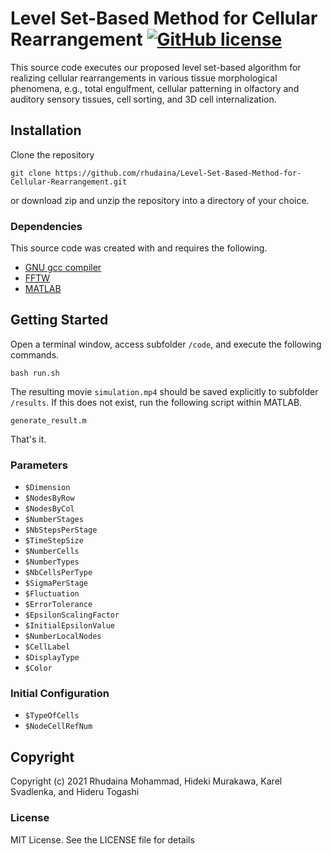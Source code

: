 # Level Set-Based Method for Cellular Rearrangement [![GitHub license](https://img.shields.io/badge/license-MIT-blue.svg?style=flat-square)](https://github.com/rhudaina/Level-Set-Based-Method-for-Cellular-Rearrangement/blob/main/LICENSE)

This source code executes our proposed level set-based algorithm for realizing cellular rearrangements in various tissue morphological phenomena, e.g., total engulfment, cellular patterning in olfactory and auditory sensory tissues, cell sorting, and 3D cell internalization.

## Installation ##

Clone the repository
 
    git clone https://github.com/rhudaina/Level-Set-Based-Method-for-Cellular-Rearrangement.git

or download zip and unzip the repository into a directory of your choice.

### Dependencies ###

This source code was created with and requires the following.
* [GNU gcc compiler](https://gcc.gnu.org/install/index.html)
* [FFTW](http://www.fftw.org/download.html)
* [MATLAB](https://www.mathworks.com/products/get-matlab.html)


## Getting Started ##

Open a terminal window, access subfolder `/code`, and execute the following commands.
```
bash run.sh
```
The resulting movie `simulation.mp4` should be saved explicitly to subfolder `/results`.
If this does not exist, run the following script within MATLAB.
```
generate_result.m
```
 That's it.

### Parameters ###

* `$Dimension` 
* `$NodesByRow`
* `$NodesByCol`
* `$NumberStages`
* `$NbStepsPerStage`
* `$TimeStepSize`
* `$NumberCells`
* `$NumberTypes`
* `$NbCellsPerType`
* `$SigmaPerStage`
* `$Fluctuation`
* `$ErrorTolerance`
* `$EpsilonScalingFactor`
* `$InitialEpsilonValue`
* `$NumberLocalNodes`
* `$CellLabel`
* `$DisplayType`
* `$Color`

### Initial Configuration ###

* `$TypeOfCells`
* `$NodeCellRefNum`

## Copyright ##

Copyright (c) 2021 Rhudaina Mohammad, Hideki Murakawa, Karel Svadlenka, and Hideru Togashi


### License ###

MIT License. See the LICENSE file for details
